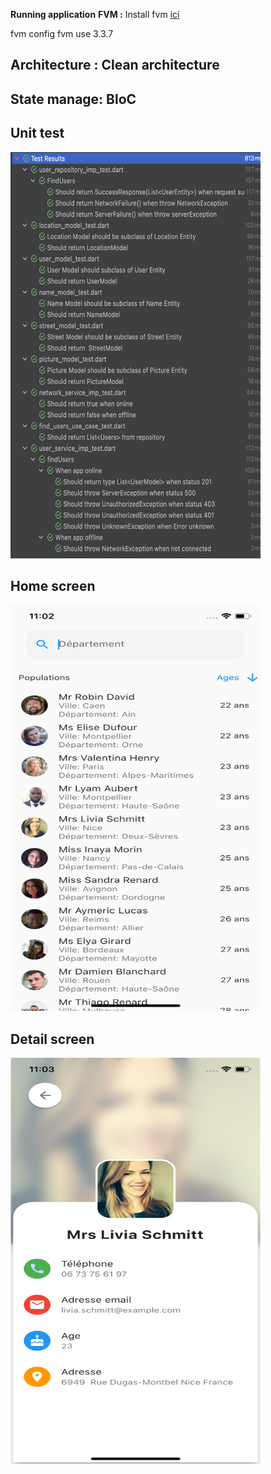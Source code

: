 **Running application**
**FVM :**
Install fvm [ici](https://fvm.app/docs/getting_started/installation)
   
   fvm config
	fvm use 3.3.7

## Architecture : Clean architecture 

## State manage: BloC


## Unit test
<img src="https://github.com/babakoto/flutter_contact_book/blob/main/screens/unit_test.png" width="400" height="650"/>

## Home screen

<img src="https://github.com/babakoto/flutter_contact_book/blob/main/screens/home.png" width="400" height="650" />

## Detail screen

<img src="https://github.com/babakoto/flutter_contact_book/blob/main/screens/detail.png" width="400" height="650"/>

